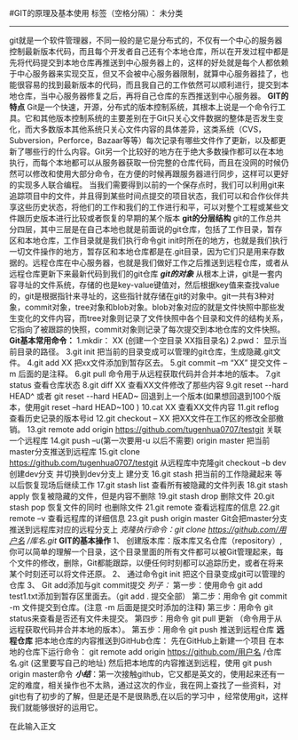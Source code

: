﻿#GIT的原理及基本使用
标签（空格分隔）： 未分类

---
  git就是一个软件管理器，不同一般的是它是分布式的，不仅有一个中心的服务器控制最新版本代码，而且每个开发者自己还有个本地仓库，所以在开发过程中都是先将代码提交到本地仓库再推送到中心服务器上的，这样的好处就是每个人都依赖于中心服务器来实现交互，但又不会被中心服务器限制，就算中心服务器挂了，也能很容易的找到最新版本的代码，而且我自己的工作依然可以顺利进行，提交到本地仓库，当中心服务器修复之后，再将自己仓库的东西推送到中心服务器。
**GIT的特点**
  Git是一个快速，开源，分布式的版本控制系统，其根本上说是一个命令行工具。它和其他版本控制系统的主要差别在于Git只关心文件数据的整体是否发生变化，而大多数版本其他系统只关心文件内容的具体差异，这类系统（CVS，Subversion，Perforce，Bazaar等等）每次记录有哪些文件作了更新，以及都更新了哪些行的什么内容。Git另一个比较好的地方在于绝大多数操作都可以在本地执行，而每个本地都可以从服务器获取一份完整的仓库代码，而且在没网的时候仍然可以修改和使用大部分命令，在方便的时候再跟服务器进行同步，这样可以更好的实现多人联合编程。
当我们需要得到以前的一个保存点时，我们可以利用git来追踪项目中的文件，并且得到某些时间点提交的项目状态，我们可以和合作伙伴共享这些历史状态，将他们的工作和我们的工作进行和平，可以对整个工程或某些文件跟历史版本进行比较或者恢复的早期的某个版本
**git的分层结构**
  git的工作总共分四层，其中三层是在自己本地也就是前面说的git仓库，包括了工作目录，暂存区和本地仓库，工作目录就是我们执行命令git init时所在的地方，也就是我们执行一切文件操作的地方，暂存区和本地仓库都是在.git目录，因为它们只是用来存数据的。远程仓库在中心服务器，也就是我们做好工作之后推送到远程仓库，或者从远程仓库更新下来最新代码到我们的git仓库
***git的对象***
  从根本上讲，git是一套内容寻址的文件系统，存储的也是key-value键值对，然后根据key值来查找value的，git是根据指针来寻址的，这些指针就存储在git的对象中。git一共有3种对象，commit对象，tree对象和blob对象。blob对象对应的就是文件快照中那些发生变化的文件内容，而tree对象则记录了文件快照中各个目录和文件的结构关系，它指向了被跟踪的快照，commit对象则记录了每次提交到本地仓库的文件快照。 
**Git基本常用命令：**
1.mkdir： XX (创建一个空目录 XX指目录名)
2.pwd： 显示当前目录的路径。
3.git init 把当前的目录变成可以管理的git仓库，生成隐藏.git文件。
4.git add XX 把xx文件添加到暂存区去。
5.git commit –m “XX” 提交文件 –m 后面的是注释。
6.git pull 命令用于从远程获取代码并合并本地的版本。
7.git status 查看仓库状态
8.git diff XX 查看XX文件修改了那些内容
9.git reset --hard HEAD^ 或者 git reset --hard HEAD~ 回退到上一个版本(如果想回退到100个版本，使用git reset –hard HEAD~100 )
10.cat XX 查看XX文件内容
11.git reflog 查看历史记录的版本号id
12.git checkout – XX 把XX文件在工作区的修改全部撤销。
13.git remote add origin https://github.com/tugenhua0707/testgit 关联一个远程库
14.git push –u(第一次要用-u 以后不需要) origin master 把当前master分支推送到远程库
15.git clone https://github.com/tugenhua0707/testgit 从远程库中克隆git checkout –b dev 创建dev分支 并切换到dev分支上
建分支
16.git stash 把当前的工作隐藏起来 等以后恢复现场后继续工作
17.git stash list 查看所有被隐藏的文件列表
18.git stash apply 恢复被隐藏的文件，但是内容不删除
19.git stash drop 删除文件
20.git stash pop 恢复文件的同时 也删除文件
21.git remote 查看远程库的信息
22.git remote –v 查看远程库的详细信息
23.git push origin master 
Git会把master分支推送到远程库对应的远程分支上
*克隆执行命令：git clone https://github.com/用户名 /库名.git*
**GIT的基本操作**
1、	创建版本库：版本库又名仓库（repository）,你可以简单的理解一个目录，这个目录里面的所有文件都可以被Git管理起来，每个文件的修改，删除，Git都能跟踪，以便任何时刻都可以追踪历史，或者在将来某个时刻还可以将文件还原。
2、	通过命令git init 把这个目录变成git可以管理的仓库 
3、	Git add添加与git commit提交
*列子：*
第一步：使用命令 git add test1.txt添加到暂存区里面去。（git add . 提交全部）
第二步：用命令 git commit -m 文件提交到仓库。(注意 -m 后面是提交时添加的注释)
第三步：用命令 git status来查看是否还有文件未提交。
第四步：用命令 git pull 更新 （命令用于从远程获取代码并合并本地的版本）。
第五步：用命令 git push 推送到远程仓库
**远程仓库**
把本地仓库的内容推送到GitHub仓库：
先在GitHub上新建一个项目
在本地的仓库下运行命令：
git remote add origin https://github.com/用户名 /仓库名.git (这里要写自己的地址)
然后把本地库的内容推送到远程，使用 git push origin master命令
*****小结*****：第一次接触github，它又都是英文的，使用起来还有一定的难度，相关操作也不太熟，通过这次的作业，我在网上查找了一些资料，对git也有了初步的了解，但是还是不是很熟悉,在以后的学习中 ，经常使用git，这样我们就能够很好的运用它。




在此输入正文




